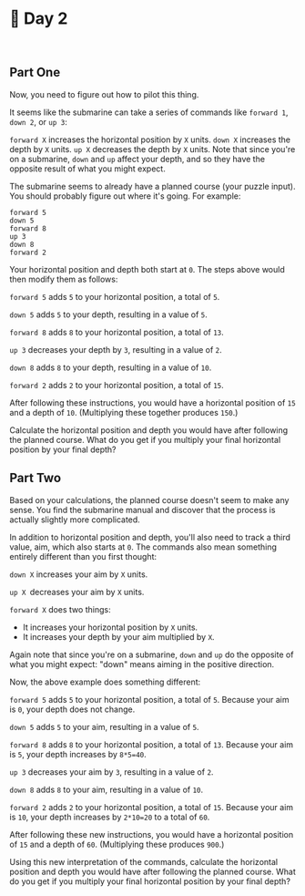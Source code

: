 # 🦴 Day 2

<br>

## Part One
Now, you need to figure out how to pilot this thing.

It seems like the submarine can take a series of commands like `forward 1`, `down 2`, or `up 3`:

`forward X` increases the horizontal position by `X` units.
`down X` increases the depth by `X` units.
`up X` decreases the depth by `X` units.
Note that since you're on a submarine, `down` and `up` affect your depth, and so they have the opposite result of what you might expect.

The submarine seems to already have a planned course (your puzzle input). You should probably figure out where it's going. For example:
```
forward 5
down 5
forward 8
up 3
down 8
forward 2
```
Your horizontal position and depth both start at `0`. The steps above would then modify them as follows:

`forward 5` adds `5` to your horizontal position, a total of `5`.

`down 5` adds `5` to your depth, resulting in a value of `5`.

`forward 8` adds `8` to your horizontal position, a total of `13`.

`up 3` decreases your depth by `3`, resulting in a value of `2`.

`down 8` adds `8` to your depth, resulting in a value of `10`.

`forward 2` adds `2` to your horizontal position, a total of `15`.

After following these instructions, you would have a horizontal position of `15` and a depth of `10`. (Multiplying these together produces `150`.)

Calculate the horizontal position and depth you would have after following the planned course. What do you get if you multiply your final horizontal position by your final depth?

## Part Two
Based on your calculations, the planned course doesn't seem to make any sense. You find the submarine manual and discover that the process is actually slightly more complicated.

In addition to horizontal position and depth, you'll also need to track a third value, aim, which also starts at `0`. The commands also mean something entirely different than you first thought:

`down X` increases your aim by `X` units.

`up X `decreases your aim by `X` units.

`forward X` does two things:
- It increases your horizontal position by `X` units.
- It increases your depth by your aim multiplied by `X`.

Again note that since you're on a submarine, `down` and `up` do the opposite of what you might expect: "down" means aiming in the positive direction.

Now, the above example does something different:

`forward 5` adds `5` to your horizontal position, a total of `5`. Because your aim is `0`, your depth does not change.

`down 5` adds `5` to your aim, resulting in a value of `5`.

`forward 8` adds `8` to your horizontal position, a total of `13`. Because your aim is `5`, your depth increases by `8*5=40`.

`up 3` decreases your aim by `3`, resulting in a value of `2`.

`down 8` adds `8` to your aim, resulting in a value of `10`.

`forward 2` adds `2` to your horizontal position, a total of `15`. Because your aim is `10`, your depth increases by `2*10=20` to a total of `60`.

After following these new instructions, you would have a horizontal position of `15` and a depth of `60`. (Multiplying these produces `900`.)

Using this new interpretation of the commands, calculate the horizontal position and depth you would have after following the planned course. What do you get if you multiply your final horizontal position by your final depth?